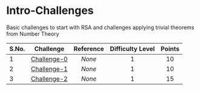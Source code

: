 # Intro-Challenges
  
Basic challenges to start with RSA and challenges applying trivial theorems from Number Theory  
  

| S.No. | Challenge                   | Reference   | Difficulty Level | Points |
|-------|:---------------------------:|:-----------:|:----------------:|:------:|
| 1     | [Challenge-0](Challenge-0/) | _None_      | 1                | 10     |
| 2     | [Challenge-1](Challenge-1/) | _None_      | 1                | 10     |
| 3     | [Challenge-2](Challenge-2/) | _None_      | 1                | 15     |

  
